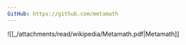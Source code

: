 ```yaml
---
GitHub: https://github.com/metamath
---
```



![[_/attachments/read/wikipedia/Metamath.pdf|Metamath]]